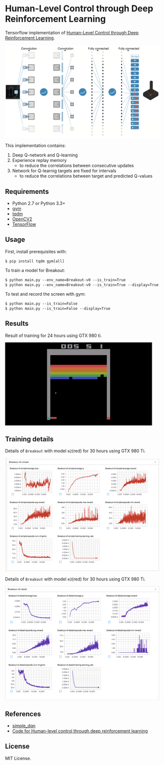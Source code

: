 # Human-Level Control through Deep Reinforcement Learning

Tensorflow implementation of [Human-Level Control through Deep Reinforcement Learning](http://home.uchicago.edu/~arij/journalclub/papers/2015_Mnih_et_al.pdf).

![model](assets/model.png)

This implementation contains:

1. Deep Q-network and Q-learning
2. Experience replay memory
    - to reduce the correlations between consecutive updates
3. Network for Q-learnig targets are fixed for intervals
    - to reduce the correlations between target and predicted Q-values


## Requirements

- Python 2.7 or Python 3.3+
- [gym](https://github.com/openai/gym)
- [tqdm](https://github.com/tqdm/tqdm)
- [OpenCV2](http://opencv.org/)
- [TensorFlow](https://www.tensorflow.org/)


## Usage

First, install prerequisites with:

    $ pip install tqdm gym[all]

To train a model for Breakout:

    $ python main.py --env_name=Breakout-v0 --is_train=True
    $ python main.py --env_name=Breakout-v0 --is_train=True --display=True

To test and record the screen with gym:

    $ python main.py --is_train=False
    $ python main.py --is_train=False --display=True


## Results

Result of training for 24 hours using GTX 980 ti.

![best](assets/best.gif)


## Training details

Details of `Breakout` with model `m2`(red) for 30 hours using GTX 980 Ti.

![tensorboard](assets/0620_scalar_step_m2.png)

Details of `Breakout` with model `m3`(red) for 30 hours using GTX 980 Ti.

![tensorboard](assets/0620_scalar_step_m3.png)


## References

- [simple_dqn](https://github.com/tambetm/simple_dqn.git)
- [Code for Human-level control through deep reinforcement learning](https://sites.google.com/a/deepmind.com/dqn/)


## License

MIT License.

